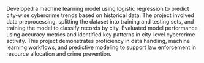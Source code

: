 Developed a machine learning model using logistic regression to predict city-wise cybercrime trends based on historical data. The project involved data preprocessing, splitting the dataset
into training and testing sets, and training the model to classify records by city. Evaluated model performance using accuracy metrics and identified key patterns in city-level cybercrime 
activity. This project demonstrates proficiency in data handling, machine learning workflows, and predictive modeling to support law enforcement in resource allocation and crime prevention.
